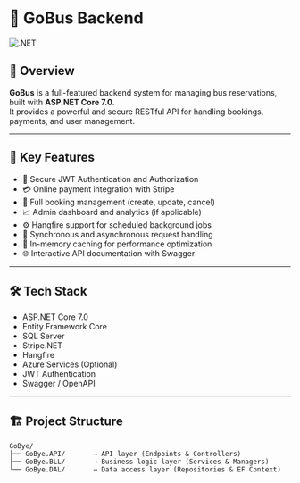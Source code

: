 # 🚌 GoBus Backend
![.NET](https://img.shields.io/badge/.NET-7.0-blue)

## 📝 Overview
**GoBus** is a full-featured backend system for managing bus reservations, built with **ASP.NET Core 7.0**.  
It provides a powerful and secure RESTful API for handling bookings, payments, and user management.

---

## 🚀 Key Features
- 🔐 Secure JWT Authentication and Authorization
- 💳 Online payment integration with Stripe
- 📆 Full booking management (create, update, cancel)
- 📈 Admin dashboard and analytics (if applicable)
- ⚙️ Hangfire support for scheduled background jobs
- 🔄 Synchronous and asynchronous request handling
- 🧠 In-memory caching for performance optimization
- 🌐 Interactive API documentation with Swagger

---

## 🛠️ Tech Stack
- ASP.NET Core 7.0
- Entity Framework Core
- SQL Server
- Stripe.NET
- Hangfire
- Azure Services (Optional)
- JWT Authentication
- Swagger / OpenAPI

---

## 🏗️ Project Structure
```plaintext
GoBye/
├── GoBye.API/       → API layer (Endpoints & Controllers)
├── GoBye.BLL/       → Business logic layer (Services & Managers)
└── GoBye.DAL/       → Data access layer (Repositories & EF Context)
